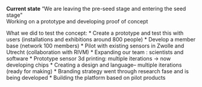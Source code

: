 **Current state**
“We are leaving the pre-seed stage and entering the seed stage"  
Working on a prototype and developing proof of concept

What we did to test the concept:
	* Create a prototype and test this with users (installations and exhibitions around 800 people)
	* Develop a member base (network 100 members)
	* Pilot with existing sensors in Zwolle and Utrecht (collaboration with RIVM)
	* Expanding our team : scientists and software
	* Prototype sensor 3d printing: multiple iterations -> now developing chips
	* Creating a design and language– multiple iterations (ready for making)
	* Branding strategy went through research fase and is being developed
	* Building the platform based on pilot products